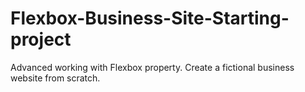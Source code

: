 # Flexbox-Business-Site-Starting-project
 Advanced working with Flexbox property. Create a fictional business website from scratch.
